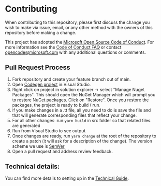 # Contributing
When contributing to this repository, please first discuss the change you wish to make via issue, email, or any other method with the owners of this repository before making a change.

This project has adopted the [Microsoft Open Source Code of Conduct](https://opensource.microsoft.com/codeofconduct/). For more information see the [Code of Conduct FAQ](https://opensource.microsoft.com/codeofconduct/faq/) or contact [opencode@microsoft.com](mailto:opencode@microsoft.com) with any additional questions or comments.

## Pull Request Process
1. Fork repository and create your feature branch out of main.
2. Open [Codegen project](./package/Codegen/Codegen.csproj) in Visual Studio.
3. Right click on project in solution explorer -> select "Manage Nuget Packages". This should open the NuGet Manager which will prompt you to restore NuGet packages. Click on "Restore". Once you restore the packages, the project is ready to build / run.
4. If you make changes in a .tt file, all you need to do is save the file and that will generate corresponding files that reflect your change.
5. For all other changes: run `yarn build` in src folder so that related files are generated
6. Run from Visual Studio to see output.
7. Once changes are ready, run `yarn change` at the root of the repository to create a patch (it will ask for a description of the change). The version scheme we use is [SemVer](https://semver.org/)
8. Open a pull request and address review feedback.


## Technical details:
You can find more details to setting up in the [Technical Guide](TechnicalGuide.md).